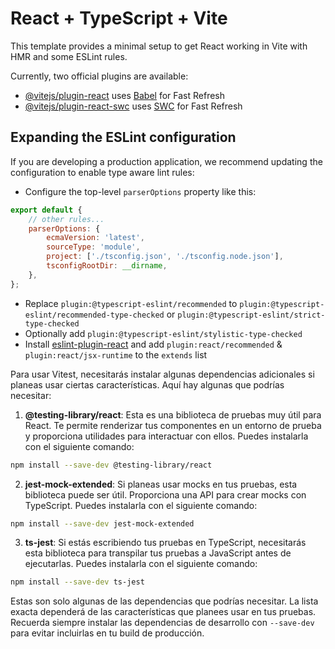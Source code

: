 # React + TypeScript + Vite

This template provides a minimal setup to get React working in Vite with HMR and some ESLint rules.

Currently, two official plugins are available:

-   [@vitejs/plugin-react](https://github.com/vitejs/vite-plugin-react/blob/main/packages/plugin-react/README.md) uses [Babel](https://babeljs.io/) for Fast Refresh
-   [@vitejs/plugin-react-swc](https://github.com/vitejs/vite-plugin-react-swc) uses [SWC](https://swc.rs/) for Fast Refresh

## Expanding the ESLint configuration

If you are developing a production application, we recommend updating the configuration to enable type aware lint rules:

-   Configure the top-level `parserOptions` property like this:

```js
export default {
    // other rules...
    parserOptions: {
        ecmaVersion: 'latest',
        sourceType: 'module',
        project: ['./tsconfig.json', './tsconfig.node.json'],
        tsconfigRootDir: __dirname,
    },
};
```

-   Replace `plugin:@typescript-eslint/recommended` to `plugin:@typescript-eslint/recommended-type-checked` or `plugin:@typescript-eslint/strict-type-checked`
-   Optionally add `plugin:@typescript-eslint/stylistic-type-checked`
-   Install [eslint-plugin-react](https://github.com/jsx-eslint/eslint-plugin-react) and add `plugin:react/recommended` & `plugin:react/jsx-runtime` to the `extends` list

Para usar Vitest, necesitarás instalar algunas dependencias adicionales si planeas usar ciertas características. Aquí hay algunas que podrías necesitar:

1. **@testing-library/react**: Esta es una biblioteca de pruebas muy útil para React. Te permite renderizar tus componentes en un entorno de prueba y proporciona utilidades para interactuar con ellos. Puedes instalarla con el siguiente comando:

```bash
npm install --save-dev @testing-library/react
```

2. **jest-mock-extended**: Si planeas usar mocks en tus pruebas, esta biblioteca puede ser útil. Proporciona una API para crear mocks con TypeScript. Puedes instalarla con el siguiente comando:

```bash
npm install --save-dev jest-mock-extended
```

3. **ts-jest**: Si estás escribiendo tus pruebas en TypeScript, necesitarás esta biblioteca para transpilar tus pruebas a JavaScript antes de ejecutarlas. Puedes instalarla con el siguiente comando:

```bash
npm install --save-dev ts-jest
```

Estas son solo algunas de las dependencias que podrías necesitar. La lista exacta dependerá de las características que planees usar en tus pruebas. Recuerda siempre instalar las dependencias de desarrollo con `--save-dev` para evitar incluirlas en tu build de producción.

